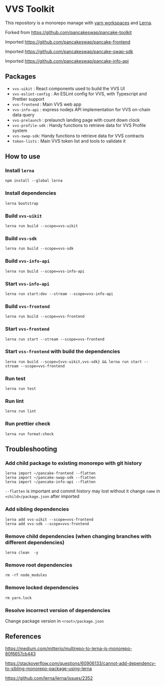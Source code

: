 # VVS Toolkit

This repository is a monorepo manage with [yarn workspaces](https://classic.yarnpkg.com/en/docs/workspaces/) and [Lerna](https://lerna.js.org/). 

Forked from https://github.com/pancakeswap/pancake-toolkit

Imported https://github.com/pancakeswap/pancake-frontend

Imported https://github.com/pancakeswap/pancake-swap-sdk

Imported https://github.com/pancakeswap/pancake-info-api

## Packages

- `vvs-uikit` : React components used to build the VVS UI
- `vvs-eslint-config` : An ESLint config for VVS, with Typescript and Prettier support
- `vvs-frontend` : Main VVS web app
- `vvs-info-api` : express nodejs API implementation for VVS on-chain data query
- `vvs-prelaunch` : prelaunch landing page with count down clock
- `vvs-profile-sdk` : Handy functions to retrieve data for VVS Profile system
- `vvs-swap-sdk`: Handy functions to retrieve data for VVS contracts
- `token-lists` : Main VVS token list and tools to validate it

## How to use

### Install `lerna`

```
npm install --global lerna
```

### Install dependencies

```
lerna bootstrap
```

### Build `vvs-uikit`

```
lerna run build --scope=vvs-uikit
```

### Build `vvs-sdk`

```
lerna run build --scope=vvs-sdk
```
### Build `vvs-info-api`

```
lerna run build --scope=vvs-info-api
```

### Start `vvs-info-api`

```
lerna run start:dev --stream --scope=vvs-info-api
```

### Build `vvs-frontend`

```
lerna run build --scope=vvs-frontend
```

### Start `vvs-frontend`

```
lerna run start --stream --scope=vvs-frontend
```

### Start `vss-frontend` with build the dependencies

```
lerna run build --scope={vvs-uikit,vvs-sdk} && lerna run start --stream --scope=vvs-frontend
```

### Run test

```
lerna run test
```

### Run lint

```
lerna run lint
```

### Run prettier check
```
lerna run format:check
```

## Troubleshooting

### Add child package to existing monorepo with git history

```
lerna import ~/pancake-frontend --flatten
lerna import ~/pancake-swap-sdk --flatten
lerna import ~/pancake-info-api --flatten
```

`--flatten` is important and commit history may lost without it
change `name` in `<child>/package.json` after imported

### Add sibling dependencies

```
lerna add vvs-uikit --scope=vvs-frontend
lerna add vvs-sdk --scope=vvs-frontend
```

### Remove child dependencies (when changing branches with different dependencies)

```
lerna clean  -y
```

### Remove root dependencies

```
rm -rf node_modules
```

### Remove locked dependencies

```
rm yarn.lock
```

### Resolve incorrect version of dependencies

Change package version in `<root>/package.json`

## References

https://medium.com/mitterio/multirepo-to-lerna-js-monorepo-80f6657cb443

https://stackoverflow.com/questions/60906133/cannot-add-dependency-to-sibling-monorepo-package-using-lerna

https://github.com/lerna/lerna/issues/2352
